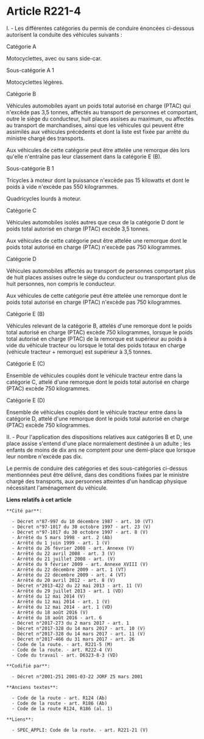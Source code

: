 # Article R221-4

I. - Les différentes catégories du permis de conduire énoncées ci-dessous autorisent la conduite des véhicules suivants :

Catégorie A

Motocyclettes, avec ou sans side-car.

Sous-catégorie A 1

Motocyclettes légères.

Catégorie B

Véhicules automobiles ayant un poids total autorisé en charge (PTAC) qui n'excède pas 3,5 tonnes, affectés au transport de
personnes et comportant, outre le siège du conducteur, huit places assises au maximum, ou affectés au transport de
marchandises, ainsi que les véhicules qui peuvent être assimilés aux véhicules précédents et dont la liste est fixée par
arrêté du ministre chargé des transports.

Aux véhicules de cette catégorie peut être attelée une remorque dès lors qu'elle n'entraîne pas leur classement dans la
catégorie E (B).

Sous-catégorie B 1

Tricycles à moteur dont la puissance n'excède pas 15 kilowatts et dont le poids à vide n'excède pas 550 kilogrammes.

Quadricycles lourds à moteur.

Catégorie C

Véhicules automobiles isolés autres que ceux de la catégorie D dont le poids total autorisé en charge (PTAC) excède 3,5
tonnes.

Aux véhicules de cette catégorie peut être attelée une remorque dont le poids total autorisé en charge (PTAC) n'excède pas
750 kilogrammes.

Catégorie D

Véhicules automobiles affectés au transport de personnes comportant plus de huit places assises outre le siège du conducteur
ou transportant plus de huit personnes, non compris le conducteur.

Aux véhicules de cette catégorie peut être attelée une remorque dont le poids total autorisé en charge (PTAC) n'excède pas
750 kilogrammes.

Catégorie E (B)

Véhicules relevant de la catégorie B, attelés d'une remorque dont le poids total autorisé en charge (PTAC) excède 750
kilogrammes, lorsque le poids total autorisé en charge (PTAC) de la remorque est supérieur au poids à vide du véhicule
tracteur ou lorsque le total des poids totaux en charge (véhicule tracteur + remorque) est supérieur à 3,5 tonnes.

Catégorie E (C)

Ensemble de véhicules couplés dont le véhicule tracteur entre dans la catégorie C, attelé d'une remorque dont le poids total
autorisé en charge (PTAC) excède 750 kilogrammes.

Catégorie E (D)

Ensemble de véhicules couplés dont le véhicule tracteur entre dans la catégorie D, attelé d'une remorque dont le poids total
autorisé en charge (PTAC) excède 750 kilogrammes.

II. - Pour l'application des dispositions relatives aux catégories B et D, une place assise s'entend d'une place normalement
destinée à un adulte ; les enfants de moins de dix ans ne comptent pour une demi-place que lorsque leur nombre n'excède pas
dix.

Le permis de conduire des catégories et des sous-catégories ci-dessus mentionnées peut être délivré, dans des conditions
fixées par le ministre chargé des transports, aux personnes atteintes d'un handicap physique nécessitant l'aménagement du
véhicule.

**Liens relatifs à cet article**

	**Cité par**:

	  - Décret n°87-997 du 10 décembre 1987 - art. 10 (VT)
	  - Décret n°97-1017 du 30 octobre 1997 - art. 23 (V)
	  - Décret n°97-1017 du 30 octobre 1997 - art. 8 (V)
	  - Arrêté du 5 mars 1998 - art. 2 (Ab)
	  - Arrêté du 1 juin 1999 - art. 1 (V)
	  - Arrêté du 26 février 2008 - art. Annexe (V)
	  - Arrêté du 22 avril 2008 - art. 3 (V)
	  - Arrêté du 21 juillet 2008 - art. (V)
	  - Arrêté du 9 février 2009 - art. Annexe XVIII (V)
	  - Arrêté du 22 décembre 2009 - art. 1 (VT)
	  - Arrêté du 22 décembre 2009 - art. 4 (VT)
	  - Arrêté du 20 avril 2012 - art. 8 (V)
	  - Décret n°2013-422 du 22 mai 2013 - art. 11 (V)
	  - Arrêté du 29 juillet 2013 - art. 1 (VD)
	  - Arrêté du 12 mai 2014 (V)
	  - Arrêté du 12 mai 2014 - art. 1 (V)
	  - Arrêté du 12 mai 2014 - art. 1 (VD)
	  - Arrêté du 18 août 2016 (V)
	  - Arrêté du 18 août 2016 - art. 6
	  - Décret n°2017-273 du 2 mars 2017 - art. 1
	  - Décret n°2017-328 du 14 mars 2017 - art. 10 (V)
	  - Décret n°2017-328 du 14 mars 2017 - art. 11 (V)
	  - Décret n°2017-466 du 31 mars 2017 - art. 26
	  - Code de la route. - art. R221-5 (M)
	  - Code de la route. - art. R222-4 (V)
	  - Code du travail - art. D6323-8-3 (VD)

	**Codifié par**:

	  - Décret n°2001-251 2001-03-22 JORF 25 mars 2001

	**Anciens textes**:

	  - Code de la route - art. R124 (Ab)
	  - Code de la route - art. R186 (Ab)
	  - Code de la route R124, R186 (al. 1)

	**Liens**:

	  - SPEC_APPLI: Code de la route. - art. R221-21 (V)
